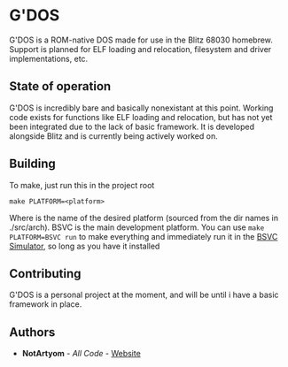 # G'DOS

G'DOS is a ROM-native DOS made for use in the Blitz 68030 homebrew. Support is planned for ELF loading and relocation, filesystem and driver implementations, etc.

## State of operation

G'DOS is incredibly bare and basically nonexistant at this point. Working code exists for functions like ELF loading and relocation, but has not yet been integrated due to the lack of basic framework. It is developed alongside Blitz and is currently being actively worked on.

## Building

To make, just run this in the project root

```
make PLATFORM=<platform>
```

Where <platform> is the name of the desired platform (sourced from the dir names in ./src/arch).
BSVC is the main development platform. You can use ```make PLATFORM=BSVC run``` to make everything and immediately run it in the [BSVC Simulator](https://github.com/BSVC/bsvc), so long as you have it installed

## Contributing

G'DOS is a personal project at the moment, and will be until i have a basic framework in place.

## Authors

* **NotArtyom** - *All Code* - [Website](http://notartyoms-box.com)

